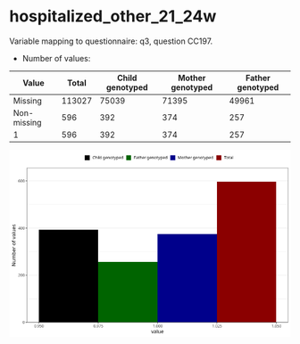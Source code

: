 # hospitalized_other_21_24w
Variable mapping to questionnaire: q3, question CC197.
- Number of values:

| Value | Total | Child genotyped | Mother genotyped | Father genotyped |
| ----- | ----- | --------------- | ---------------- | ---------------- |
| Missing | 113027 | 75039 | 71395 | 49961 |
| Non-missing | 596 | 392 | 374 | 257 |
| 1 | 596 | 392 | 374 | 257 |



![](hospitalized_other_21_24w_n.png)



